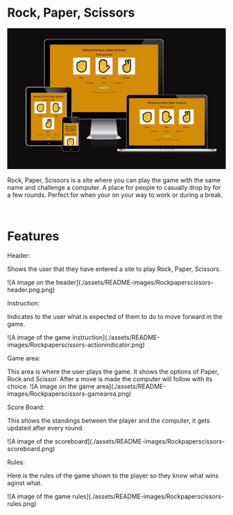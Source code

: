 <h1>Rock, Paper, Scissors</h1>

![A test image for responsivness](./assets/README-images/RPS-responsive.png)

<p> Rock, Paper, Scissors is a site where you can play the game with the same name and challenge a computer. A place for people to casually drop by for a few rounds. Perfect for when your on your way to work or during a break.</p>

<br>
<h1>Features</h1>

<p>Header: </p>
<p>Shows the user that they have entered a site to play Rock, Paper, Scissors.</p>
![A image on the header](./assets/README-images/Rockpaperscissors-header.png.png)

<p>Instruction:</p>
<p>Indicates to the user what is expected of them to do to move forward in the game.</p>
![A image of the game instruction](./assets/README-images/Rockpaperscissors-actionindicator.png)

<p>Game area:</p>
<p>This area is where the user plays the game. It shows the options of Paper, Rock and Scissor. After a move is made the computer will follow with its choice.
![A image on the game area](./assets/README-images/Rockpaperscissors-gamearea.png)

<p>Score Board:</p>
<p>This shows the standings between the player and the computer, it gets updated after every round.</p>
![A image of the scoreboard](./assets/README-images/Rockpaperscissors-scoreboard.png)

<p>Rules:</p>
<p>Here is the rules of the game shown to the player so they know what wins aginst what.</p>
![A image of the game rules](./assets/README-images/Rockpaperscissors-rules.png)


    
    

    
    
